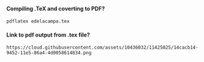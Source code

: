 
#### __Compiling .TeX and coverting to PDF?__
```
pdflatex edelacampa.tex
```

#### __Link to pdf output from .tex file?__
```
https://cloud.githubusercontent.com/assets/10436032/11425025/14cacb14-9452-11e5-86a4-4d0058614834.png
```
